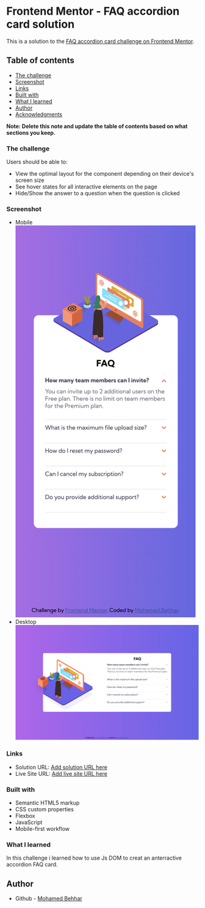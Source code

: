 # Frontend Mentor - FAQ accordion card solution

This is a solution to the [FAQ accordion card challenge on Frontend Mentor](https://www.frontendmentor.io/challenges/faq-accordion-card-XlyjD0Oam). 

## Table of contents

  - [The challenge](#the-challenge)
  - [Screenshot](#screenshot)
  - [Links](#links)
  - [Built with](#built-with)
  - [What I learned](#what-i-learned)
- [Author](#author)
- [Acknowledgments](#acknowledgments)

**Note: Delete this note and update the table of contents based on what sections you keep.**

### The challenge

Users should be able to:

- View the optimal layout for the component depending on their device's screen size
- See hover states for all interactive elements on the page
- Hide/Show the answer to a question when the question is clicked

### Screenshot
- Mobile 
![](./images/mobile-sc.png)
- Desktop
![](./images/desktop-sc.png)



### Links

- Solution URL: [Add solution URL here](https://your-solution-url.com)
- Live Site URL: [Add live site URL here](https://mohamedbehhar.github.io/FAQ-accordion-card/)


### Built with

- Semantic HTML5 markup
- CSS custom properties
- Flexbox
- JavaScript
- Mobile-first workflow

### What I learned

In this challenge i learned how to use Js DOM to creat an anterractive accordion FAQ card. 


## Author

- Github - [Mohamed Behhar](https://github.com/MohamedBehhar)


